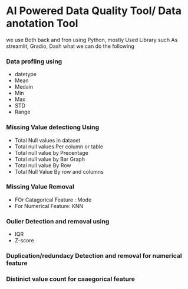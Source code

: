 # AI Powered Data Quality Tool/ Data anotation Tool
we use Both back and fron using Python, mostly Used Library such As streamlit, Gradio, Dash
what we can do the following 
### Data profling using
  - datetype
  - Mean
  - Medain
  - Min
  - Max
  - STD
  - Range
### Missing Value detectiong Using
  - Total Null values in dataset
  - Total null values Per column or table
  - Total null value by Precentage
  - Total null value by Bar Graph
  - Total null value By Row
  - Total Null Value By row and columns
###  Missing Value Removal
  - FOr Catagorical Feature : Mode
  - For Numerical Feature: KNN
### Oulier Detection and removal using 
  - IQR
  - Z-score
###  Duplication/redundacy Detection and removal for numerical feature
###  Distinict value count for caaegorical feature 
